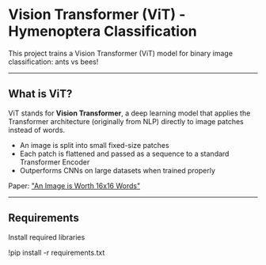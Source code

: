 # Vision Transformer (ViT) - Hymenoptera Classification

This project trains a Vision Transformer (ViT) model for binary image classification: ants vs bees!

---

## What is ViT?

ViT stands for **Vision Transformer**, a deep learning model that applies the Transformer architecture (originally from NLP) directly to image patches instead of words.
- An image is split into small fixed-size patches
- Each patch is flattened and passed as a sequence to a standard Transformer Encoder
- Outperforms CNNs on large datasets when trained properly

Paper: ["An Image is Worth 16x16 Words"](https://arxiv.org/abs/2010.11929)

---

## Requirements
Install required libraries 

!pip install -r requirements.txt

